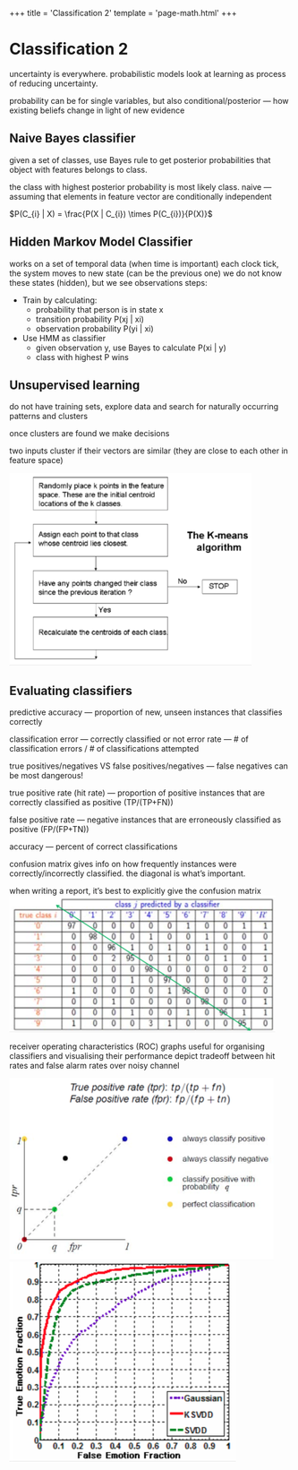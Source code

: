+++
title = 'Classification 2'
template = 'page-math.html'
+++
# Classification 2
uncertainty is everywhere. probabilistic models look at learning as process of reducing uncertainty.

probability can be for single variables, but also conditional/posterior — how existing beliefs change in light of new evidence

## Naive Bayes classifier

given a set of classes, use Bayes rule to get posterior probabilities that object with features belongs to class.

the class with highest posterior probability is most likely class.
naive — assuming that elements in feature vector are conditionally independent

$P(C_{i} | X) = \frac{P(X | C_{i}) \times P(C_{i})}{P(X)}$

## Hidden Markov Model Classifier
works on a set of temporal data (when time is important)
each clock tick, the system moves to new state (can be the previous one)
we do not know these states (hidden), but we see observations
steps:

- Train by calculating:
    - probability that person is in state x
    - transition probability P(xj | xi)
    - observation probability P(yi | xi)
- Use HMM as classifier
    - given observation y, use Bayes to calculate P(xi | y)
    - class with highest P wins

## Unsupervised learning

do not have training sets, explore data and search for naturally occurring patterns and clusters

once clusters are found we make decisions

two inputs cluster if their vectors are similar (they are close to each other in feature space)

![screenshot.png](6690bab9dc8c17cf8396b94cd09f3d6f.png)

## Evaluating classifiers

predictive accuracy — proportion of new, unseen instances that classifies correctly

classification error — correctly classified or not
error rate — # of classification errors / # of classifications attempted

true positives/negatives VS false positives/negatives — false negatives can be most dangerous!

true positive rate (hit rate) — proportion of positive instances that are correctly classified as positive (TP/(TP+FN))

false positive rate — negative instances that are erroneously classified as positive (FP/(FP+TN))

accuracy — percent of correct classifications

confusion matrix gives info on how frequently instances were correctly/incorrectly classified. the diagonal is what’s important.

when writing a report, it’s best to explicitly give the confusion matrix
![screenshot.png](f43f65c9be0fe3566b08e933c48e957a.png)

receiver operating characteristics (ROC) graphs
useful for organising classifiers and visualising their performance
depict tradeoff between hit rates and false alarm rates over noisy channel

![screenshot.png](41a367424533a6e08fb95638b9c2b11e.png)![screenshot.png](e57408d5aa6439eabd8137bda295d117.png)
